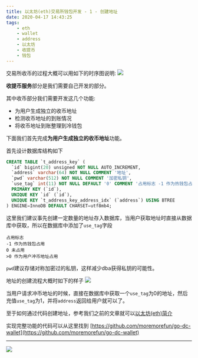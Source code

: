 ```yaml
---
title: 以太坊(eth)交易所钱包开发 - 1 - 创建地址
date: 2020-04-17 14:43:25
tags:
    - eth
    - wallet
    - address
    - 以太坊
    - 收提币
    - 钱包
---
```


交易所收币的过程大概可以用如下的时序图说明:
![](/images/eth-wallet-address-create/sq-check.jpg)

<!-- more -->

**收提币服务**部分是我们需要自己开发的部分。

其中收币部分我们需要开发这几个功能:
- 为用户生成独立的收币地址
- 检测收币地址的到账情况
- 将收币地址到账整理到冷钱包

下面我们首先完成**为用户生成独立的收币地址**功能。

首先设计数据库结构如下
```sql
CREATE TABLE `t_address_key` (
  `id` bigint(20) unsigned NOT NULL AUTO_INCREMENT,
  `address` varchar(64) NOT NULL COMMENT '地址',
  `pwd` varchar(512) NOT NULL COMMENT '加密私钥',
  `use_tag` int(11) NOT NULL DEFAULT '0' COMMENT '占用标志 -1 作为热钱包占用\n0 未占用\n>0 作为用户冲币地址占用',
  PRIMARY KEY (`id`),
  UNIQUE KEY `id` (`id`),
  UNIQUE KEY `t_address_key_address_idx` (`address`) USING BTREE
) ENGINE=InnoDB DEFAULT CHARSET=utf8mb4;
```

这里我们建议事先创建一定数量的地址存入数据库，当用户获取地址时直接从数据库中获取，所以在数据库中添加了`use_tag`字段
```
占用标志
-1 作为热钱包占用
0 未占用
>0 作为用户冲币地址占用
```

`pwd`建议存储对称加密过的私钥，这样减少dba获得私钥的可能性。

地址的创建流程大概时如下的样子
![](/images/eth-wallet-address-create/fl-create-address.png)

当用户请求冲币地址的时候，直接在数据库中获取一个`use_tag`为0的地址，然后充值`use_tag`为1，并将`address`返回给用户就可以了。

至于如何通过代码创建地址，参考我们之前的文章就可以[以太坊(eth)简介](/2020/04/17/eth-introduction/)

实现完整功能的代码可以从这里找到
[https://github.com/moremorefun/go-dc-wallet](https://github.com/moremorefun/go-dc-wallet)

***

![](/images/mp-qr-search-v2.png)